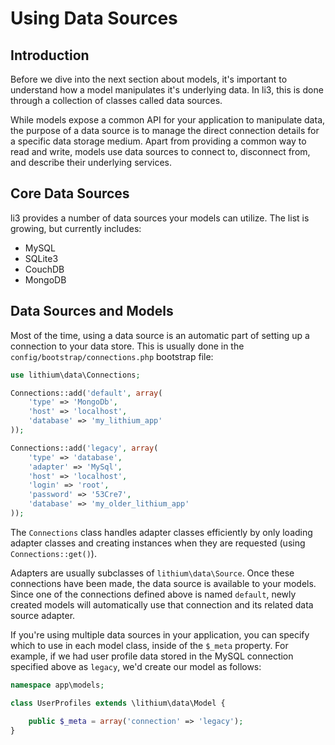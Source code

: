 # Using Data Sources

## Introduction

Before we dive into the next section about models, it's important to understand how a model manipulates it's underlying data. In li3, this is done through a collection of classes called data sources.

While models expose a common API for your application to manipulate data, the purpose of a data source is to manage the direct connection details for a specific data storage medium. Apart from providing a common way to read and write, models use data sources to connect to, disconnect from, and describe their underlying services.

## Core Data Sources

li3 provides a number of data sources your models can utilize. The list is growing, but currently includes:

 * MySQL
 * SQLite3
 * CouchDB
 * MongoDB

## Data Sources and Models

Most of the time, using a data source is an automatic part of setting up a connection to your data store. This is usually done in the `config/bootstrap/connections.php` bootstrap file:

```php
use lithium\data\Connections;

Connections::add('default', array(
	'type' => 'MongoDb',
	'host' => 'localhost',
	'database' => 'my_lithium_app'
));

Connections::add('legacy', array(
	'type' => 'database',
	'adapter' => 'MySql',
	'host' => 'localhost',
	'login' => 'root',
	'password' => '53Cre7',
	'database' => 'my_older_lithium_app'
));
```

The `Connections` class handles adapter classes efficiently by only loading adapter classes and creating instances when they are requested (using `Connections::get()`).

Adapters are usually subclasses of `lithium\data\Source`. Once these connections have been made, the data source is available to your models. Since one of the connections defined above is named `default`, newly created models will automatically use that connection and its related data source adapter.

If you're using multiple data sources in your application, you can specify which to use in each model class, inside of the `$_meta` property. For example, if we had user profile data stored in the MySQL connection specified above as `legacy`, we'd create our model as follows:

```php
namespace app\models;

class UserProfiles extends \lithium\data\Model {

	public $_meta = array('connection' => 'legacy');
}
```
